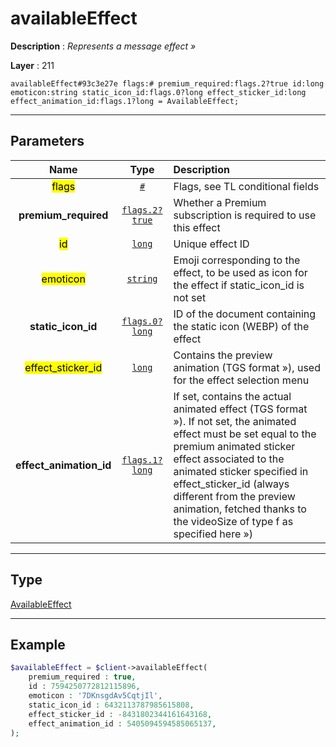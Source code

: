 # availableEffect

**Description** : *Represents a message effect »*

**Layer** : 211

```tl
availableEffect#93c3e27e flags:# premium_required:flags.2?true id:long emoticon:string static_icon_id:flags.0?long effect_sticker_id:long effect_animation_id:flags.1?long = AvailableEffect;
```

---

## Parameters

| Name | Type | Description |
| :---: | :---: | :--- |
| <mark>flags</mark> | [`#`](type/#) | Flags, see TL conditional fields |
| **premium_required** | [`flags.2?true`](type/true) | Whether a Premium subscription is required to use this effect |
| <mark>id</mark> | [`long`](type/long) | Unique effect ID |
| <mark>emoticon</mark> | [`string`](type/string) | Emoji corresponding to the effect, to be used as icon for the effect if static_icon_id is not set |
| **static_icon_id** | [`flags.0?long`](type/long) | ID of the document containing the static icon (WEBP) of the effect |
| <mark>effect_sticker_id</mark> | [`long`](type/long) | Contains the preview animation (TGS format »), used for the effect selection menu |
| **effect_animation_id** | [`flags.1?long`](type/long) | If set, contains the actual animated effect (TGS format »). If not set, the animated effect must be set equal to the premium animated sticker effect associated to the animated sticker specified in effect_sticker_id (always different from the preview animation, fetched thanks to the videoSize of type f as specified here ») |

---

## Type

[AvailableEffect](type/AvailableEffect)

---

## Example

```php
$availableEffect = $client->availableEffect(
	premium_required : true,
	id : 7594250772812115896,
	emoticon : '7DKnsgdAv5CqtjIl',
	static_icon_id : 6432113787985615808,
	effect_sticker_id : -8431802344161643168,
	effect_animation_id : 5405094594585065137,
);
```